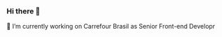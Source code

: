### Hi there 👋

🔭 I’m currently working on Carrefour Brasil as Senior Front-end Developr

<!--
**kaiqmo/KAIQMO** is a ✨ _special_ ✨ repository because its `README.md` (this file) appears on your GitHub profile.

Here are some ideas to get you started:

-  ...
- 🌱 I’m currently learning ...
- 👯 I’m looking to collaborate on ...
- 🤔 I’m looking for help with ...
- 💬 Ask me about ...
- 📫 How to reach me: ...
- 😄 Pronouns: ...
- ⚡ Fun fact: ...
-->

<!-- ⚡ Fun fact: I have Bachelor in Computer Sciênce  -->

<!-- 🔭 I’m currently working with : **Front-End Development**  -->
<!-- 
🔭 My personal UI UX projects at the moment are :
   - **[My Profile](https://www.figma.com/file/hsxyliodblDzeIoXYpjhHQ/PROFILE-PAGE?node-id=0%3A1)**
   - **[Farm](https://www.figma.com/file/TUtYWLRQTVgxi6jsESAtze/GADOLANDIA?node-id=0%3A1)**
   - **[MyInvest](https://www.figma.com/file/Q3Z3KSTUq3SrIUDINkflsX/MyInvest?node-id=0%3A1)** -->
<!-- 
:chart_with_upwards_trend: My certificates are: 
- **[Vtex Certificate](https://drive.google.com/file/d/186_6X8tSo-YKBk0IZItNbh5R6HmckpqM/view)** -
- **[Scrum Certificate](https://drive.google.com/file/d/1UDMYuwdTva9wo4YZFv8fQ_njVqwsvx4L/view?usp=sharing)** -->

<!-- 🌱 I’m currently learning :  **React ** -->
  
<!-- 💬 You Ask me about Vtex, React, Html, CSS3,SASS,UI UX i will try to help you with what i can. -->
 
<!-- 📫 How to reach me: kaiquempresa@gmail.com -->
